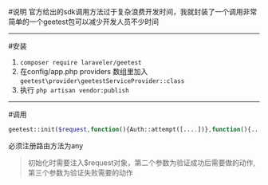 #说明
官方给出的sdk调用方法过于复杂浪费开发时间，我就封装了一个调用非常简单的一个geetest包可以减少开发人员不少时间
***
#安装
1. `composer require laraveler/geetest`
2. 在config/app.php providers 数组里加入 `geetest\provider\geetestServiceProvider::class`
3. 执行 `php artisan vendor:publish`

***
#调用
```php
geetest::init($request,function(){Auth::attempt([....])},function(){....});
```
必须注册路由方法为any
>初始化时需要注入$request对象，第二个参数为验证成功后需要做的动作,第三个参数为验证失败需要的动作
